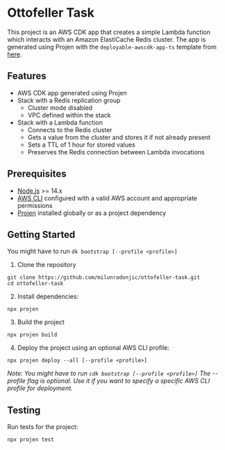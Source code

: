 # Ottofeller Task

This project is an AWS CDK app that creates a simple Lambda function which interacts with an Amazon ElastiCache Redis cluster. The app is generated using Projen with the `deployable-awscdk-app-ts` template from [here](https://github.com/AminFazlMondo/deployable-awscdk-app-ts).

## Features 

- AWS CDK app generated using Projen
- Stack with a Redis replication group
  - Cluster mode disabled
  - VPC defined within the stack
- Stack with a Lambda function
  - Connects to the Redis cluster
  - Gets a value from the cluster and stores it if not already present
  - Sets a TTL of 1 hour for stored values
  - Preserves the Redis connection between Lambda invocations

## Prerequisites

- [Node.js](https://nodejs.org/en) >= 14.x
- [AWS CLI](https://aws.amazon.com/cli/) configured with a valid AWS account and appropriate permissions
- [Projen](https://github.com/projen/projen) installed globally or as a project dependency

## Getting Started

You might have to run `dk bootstrap [--profile <profile>]`

1. Clone the repository
```
git clone https://github.com/milunradonjic/ottofeller-task.git
cd ottofeller-task
```
2. Install dependencies:
```
npx projen
```
3. Build the project
```
npx projen build
```
4. Deploy the project using an optional AWS CLI profile:
```
npx projen deploy --all [--profile <profile>]
```

*Note: 
You might have to run `cdk bootstrap [--profile <profile>]`
The --profile flag is optional. Use it if you want to specify a specific AWS CLI profile for deployment.*

## Testing

Run tests for the project:
```
npx projen test
```
